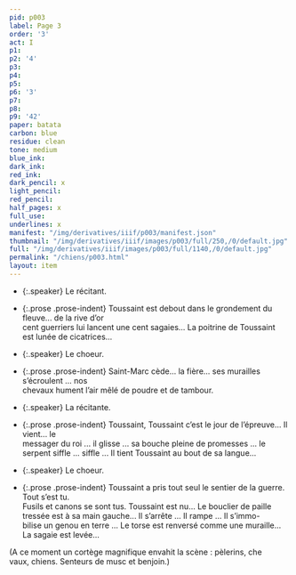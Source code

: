 ```yaml
---
pid: p003
label: Page 3
order: '3'
act: I
p1: 
p2: '4'
p3: 
p4: 
p5: 
p6: '3'
p7: 
p8: 
p9: '42'
paper: batata
carbon: blue
residue: clean
tone: medium
blue_ink: 
dark_ink: 
red_ink: 
dark_pencil: x
light_pencil: 
red_pencil: 
half_pages: x
full_use: 
underlines: x
manifest: "/img/derivatives/iiif/p003/manifest.json"
thumbnail: "/img/derivatives/iiif/images/p003/full/250,/0/default.jpg"
full: "/img/derivatives/iiif/images/p003/full/1140,/0/default.jpg"
permalink: "/chiens/p003.html"
layout: item
---
```



- {:.speaker} Le récitant.

- {:.prose .prose-indent} Toussaint est debout dans le grondement du fleuve... de la rive d’or<br>cent guerriers lui lancent un<span class="delete">e</span> cent sagaies... La poitrine de Toussaint<br>est lunée de cicatrices...


- {:.speaker} Le choeur.

- {:.prose .prose-indent} Saint-Marc cède... la fière... ses murailles s’écroulent ... nos<br>chevaux hument l’air m<span class="add light-pencil ">ê</span>lé de poudre et de tambour.


- {:.speaker} La récitante.

- {:.prose .prose-indent} Toussaint, Toussaint c’est le jour de l’épreuve... Il vient... le<br>messager du roi ... il glisse ... sa bouche pleine de promesses ... le<br>serpent siffle ... siffle ... Il tient Toussaint au bout de sa langue...


- {:.speaker} Le choeur.

- {:.prose .prose-indent} Toussaint a pris tout seul le sentier de la guerre. Tout s’est tu.<br>Fusils et canons se sont tus. Toussaint est nu... Le bouclier de paille<br>tressée est à sa main gauche... Il s’arrête ... Il rampe ... Il s’immo-<br>bilise un genou en terre ... Le torse est renversé comme une muraille...<br>La sagaie est levée...


(A ce moment un cortège magnifique envahit la scène&nbsp;: pèlerins, che<br>vaux, chiens. Senteurs de musc et benjoin.)

